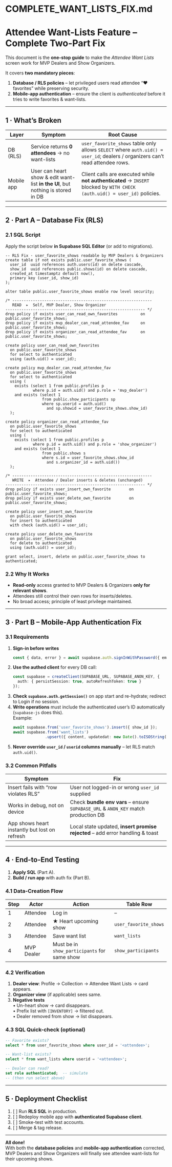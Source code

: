 # COMPLETE_WANT_LISTS_FIX.md  
Attendee Want-Lists Feature – Complete Two-Part Fix  
==================================================

This document is the **one-stop guide** to make the *Attendee Want Lists* screen work for MVP Dealers and Show Organizers.

It covers **two mandatory pieces**:

1. **Database / RLS policies** – let privileged users read attendee “♥ favorites” while preserving security.  
2. **Mobile-app authentication** – ensure the client is *authenticated* before it tries to write favorites & want-lists.

---

## 1 · What’s Broken

| Layer | Symptom | Root Cause |
|-------|---------|-----------|
| DB (RLS) | Service returns **0 attendees** → no want-lists | `user_favorite_shows` table only allows `SELECT` where `auth.uid() = user_id`; dealers / organizers can’t read attendee rows. |
| Mobile app | User can heart show & edit want-list **in the UI**, but nothing is stored in DB | Client calls are executed while **not authenticated** → `INSERT` blocked by `WITH CHECK (auth.uid() = user_id)` policies. |

---

## 2 · Part A – Database Fix (RLS)

### 2.1  SQL Script

Apply the script below **in Supabase SQL Editor** (or add to migrations).

```
-- RLS Fix · user_favorite_shows readable by MVP Dealers & Organizers
create table if not exists public.user_favorite_shows (
  user_id  uuid references auth.users(id) on delete cascade,
  show_id  uuid references public.shows(id) on delete cascade,
  created_at timestamptz default now(),
  primary key (user_id, show_id)
);

alter table public.user_favorite_shows enable row level security;

/* -------------------------------------------------------------
   READ  ▸  Self, MVP Dealer, Show Organizer
------------------------------------------------------------- */
drop policy if exists user_can_read_own_favorites          on public.user_favorite_shows;
drop policy if exists mvp_dealer_can_read_attendee_fav     on public.user_favorite_shows;
drop policy if exists organizer_can_read_attendee_fav      on public.user_favorite_shows;

create policy user_can_read_own_favorites
  on public.user_favorite_shows
  for select to authenticated
  using (auth.uid() = user_id);

create policy mvp_dealer_can_read_attendee_fav
  on public.user_favorite_shows
  for select to authenticated
  using (
    exists (select 1 from public.profiles p
            where p.id = auth.uid() and p.role = 'mvp_dealer')
    and exists (select 1
                from public.show_participants sp
                where sp.userid = auth.uid()
                  and sp.showid = user_favorite_shows.show_id)
  );

create policy organizer_can_read_attendee_fav
  on public.user_favorite_shows
  for select to authenticated
  using (
    exists (select 1 from public.profiles p
            where p.id = auth.uid() and p.role = 'show_organizer')
    and exists (select 1
                from public.shows s
                where s.id = user_favorite_shows.show_id
                  and s.organizer_id = auth.uid())
  );

/* -------------------------------------------------------------
   WRITE  ▸  Attendee / Dealer inserts & deletes (unchanged)
------------------------------------------------------------- */
drop policy if exists user_insert_own_favorite        on public.user_favorite_shows;
drop policy if exists user_delete_own_favorite        on public.user_favorite_shows;

create policy user_insert_own_favorite
  on public.user_favorite_shows
  for insert to authenticated
  with check (auth.uid() = user_id);

create policy user_delete_own_favorite
  on public.user_favorite_shows
  for delete to authenticated
  using (auth.uid() = user_id);

grant select, insert, delete on public.user_favorite_shows to authenticated;
```

### 2.2  Why It Works

* **Read-only** access granted to MVP Dealers & Organizers **only for relevant shows**.  
* Attendees still control their own rows for inserts/deletes.  
* No broad access; principle of least privilege maintained.

---

## 3 · Part B – Mobile-App Authentication Fix

### 3.1  Requirements

1. **Sign-in before writes**  
   ```ts
   const { data, error } = await supabase.auth.signInWithPassword({ email, password });
   ```
2. **Use the authed client** for every DB call:
   ```ts
   const supabase = createClient(SUPABASE_URL, SUPABASE_ANON_KEY, {
     auth: { persistSession: true, autoRefreshToken: true }
   });
   ```
3. **Check `supabase.auth.getSession()`** on app start and re-hydrate; redirect to Login if no session.
4. **Write operations** must include the authenticated user’s ID automatically (`supabase-js` does this).  
   Example:
   ```ts
   await supabase.from('user_favorite_shows').insert({ show_id });
   await supabase.from('want_lists')
                 .upsert({ content, updatedat: new Date().toISOString() });
   ```
5. **Never override `user_id` / `userid` columns manually** – let RLS match `auth.uid()`.

### 3.2  Common Pitfalls

| Symptom | Fix |
|---------|-----|
| Insert fails with “row violates RLS” | User not logged-in or wrong `user_id` supplied |
| Works in debug, not on device | Check **bundle env vars** – ensure `SUPABASE_URL` & `ANON_KEY` match production DB |
| App shows heart instantly but lost on refresh | Local state updated, **insert promise rejected** – add error handling & toast |

---

## 4 · End-to-End Testing

1. **Apply SQL** (Part A).  
2. **Build / run app** with auth fix (Part B).

### 4.1  Data-Creation Flow

| Step | Actor | Action | Table Row |
|------|-------|--------|-----------|
| 1 | Attendee | Log in | – |
| 2 | Attendee | ★ Heart upcoming show | `user_favorite_shows` |
| 3 | Attendee | Save want list | `want_lists` |
| 4 | MVP Dealer | Must be in `show_participants` for same show | `show_participants` |

### 4.2  Verification

1. **Dealer view**: Profile → Collection → Attendee Want Lists → card appears.  
2. **Organizer view** (if applicable) sees same.  
3. **Negative tests**  
   • Un-heart show → card disappears.  
   • Prefix list with `[INVENTORY]` → filtered out.  
   • Dealer removed from show → list disappears.

### 4.3  SQL Quick-check (optional)

```sql
-- Favorite exists?
select * from user_favorite_shows where user_id = '<attendee>';

-- Want-list exists?
select * from want_lists where userid = '<attendee>';

-- Dealer can read?
set role authenticated;  -- simulate
-- (then run select above)
```

---

## 5 · Deployment Checklist

1. [ ] Run **RLS SQL** in production.  
2. [ ] Redeploy mobile app with **authenticated Supabase client**.  
3. [ ] Smoke-test with test accounts.  
4. [ ] Merge & tag release.

---

**All done!**  
With both the **database policies** and **mobile-app authentication** corrected, MVP Dealers and Show Organizers will finally see attendee want-lists for their upcoming shows.  
